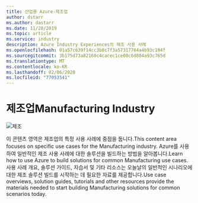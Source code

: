 ```yaml
---
title: 산업용 Azure-제조업
author: dstarr
ms.author: dastarr
ms.date: 11/20/2019
ms.topic: article
ms.service: industry
description: Azure Industry Experiences의 제조 사용 사례
ms.openlocfilehash: 01a57c639f14cc3b0c7f3a57317764a4b93c194f
ms.sourcegitcommit: 3b175d73a82160c4cacec1ce00c6d804a93c765d
ms.translationtype: MT
ms.contentlocale: ko-KR
ms.lasthandoff: 02/06/2020
ms.locfileid: "77053541"
---
```

# <a name="manufacturing-industry"></a><span data-ttu-id="9a4c6-103">제조업</span><span class="sxs-lookup"><span data-stu-id="9a4c6-103">Manufacturing Industry</span></span>

![제조](./assets/index-assets/manufacturing.png)

<span data-ttu-id="9a4c6-105">이 콘텐츠 영역은 제조업의 특정 사용 사례에 중점을 둡니다.</span><span class="sxs-lookup"><span data-stu-id="9a4c6-105">This content area focuses on specific use cases for the Manufacturing industry.</span></span> <span data-ttu-id="9a4c6-106">Azure를 사용하여 일반적인 제조 사용 사례에 대한 솔루션을 빌드하는 방법을 알아봅니다.</span><span class="sxs-lookup"><span data-stu-id="9a4c6-106">Learn how to use Azure to build solutions for common Manufacturing use cases.</span></span> <span data-ttu-id="9a4c6-107">사용 사례 개요, 솔루션 가이드, 자습서 및 기타 리소스는 오늘날의 일반적인 시나리오에 대한 제조 솔루션 빌드를 시작하는 데 필요한 자료를 제공합니다.</span><span class="sxs-lookup"><span data-stu-id="9a4c6-107">Use case overviews, solution guides, tutorials and other resources provide the materials needed to start building Manufacturing solutions for common scenarios today.</span></span>
